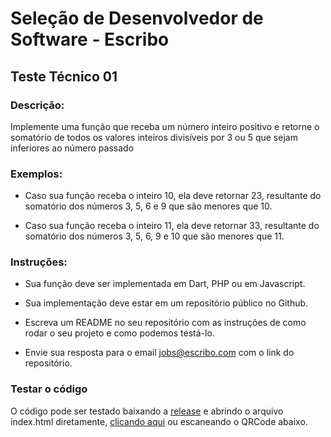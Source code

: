 # Seleção de Desenvolvedor de Software - Escribo

## Teste Técnico 01

### Descrição:

Implemente uma função que receba um número inteiro positivo e retorne o somatório de todos os valores inteiros divisíveis por 3 ou 5 que sejam inferiores ao número passado

### Exemplos:

- Caso sua função receba o inteiro 10, ela deve retornar 23, resultante do somatório dos números 3, 5, 6 e 9 que são menores que 10.

- Caso sua função receba o inteiro 11, ela deve retornar 33, resultante do somatório dos números 3, 5, 6, 9 e 10 que são menores que 11.

### Instruções:

- Sua função deve ser implementada em Dart, PHP ou em Javascript.

- Sua implementação deve estar em um repositório público no Github.

- Escreva um README no seu repositório com as instruções de como rodar o seu projeto e como podemos testá-lo.

- Envie sua resposta para o email jobs@escribo.com com o link do repositório.

### Testar o código

O código pode ser testado baixando a <a href="">release</a> e abrindo o arquivo index.html diretamente, <a href="">clicando aqui</a> ou escaneando o QRCode abaixo.